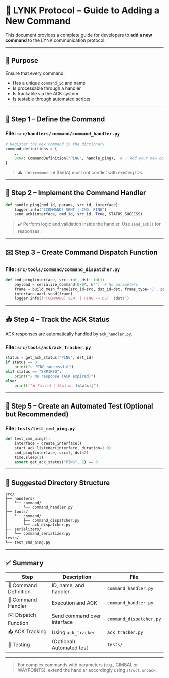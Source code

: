 # 🧭 LYNK Protocol – Guide to Adding a New Command

This document provides a complete guide for developers to **add a new command** to the LYNK communication protocol.

---

## 🎯 Purpose

Ensure that every command:
- Has a unique `command_id` and name
- Is processable through a handler
- Is trackable via the ACK system
- Is testable through automated scripts

---

## 🧩 Step 1 – Define the Command

### File: `src/handlers/command/command_handler.py`

```python
# Register the new command in the dictionary
command_definitions = {
    ...
    0x0A: CommandDefinition("PING", handle_ping),  # ✅ Add your new command here
}
```

> ⚠️ The `command_id` (0x0A) must not conflict with existing IDs.

---

## 🧠 Step 2 – Implement the Command Handler

```python
def handle_ping(cmd_id, params, src_id, interface):
    logger.info("[COMMAND] SENT | CMD: PING")
    send_ack(interface, cmd_id, src_id, True, STATUS_SUCCESS)
```

> ✔️ Perform logic and validation inside the handler. Use `send_ack()` for responses.

---

## ✉️ Step 3 – Create Command Dispatch Function

### File: `src/tools/command/command_dispatcher.py`

```python
def cmd_ping(interface, src: int, dst: int):
    payload = serialize_command(0x0A, b'')  # No parameters
    frame = build_mesh_frame(src_id=src, dst_id=dst, frame_type='C', payload=payload)
    interface.uart.send(frame)
    logger.info(f"[COMMAND] SENT | PING -> DST: {dst}")
```

---

## 📥 Step 4 – Track the ACK Status

ACK responses are automatically handled by `ack_handler.py`.

### File: `src/tools/ack/ack_tracker.py`

```python
status = get_ack_status("PING", dst_id)
if status == 0:
    print("✅ PING successful")
elif status == "EXPIRED":
    print("⚠️ No response (ACK expired)")
else:
    print(f"❌ Failed | Status: {status}")
```

---

## 🧪 Step 5 – Create an Automated Test (Optional but Recommended)

### File: `tests/test_cmd_ping.py`

```python
def test_cmd_ping():
    interface = create_interface()
    start_ack_listener(interface, duration=1.0)
    cmd_ping(interface, src=1, dst=2)
    time.sleep(1)
    assert get_ack_status("PING", 2) == 0
```

---

## 📁 Suggested Directory Structure

```
src/
├── handlers/
│   └── command/
│       └── command_handler.py
├── tools/
│   └── command/
│       ├── command_dispatcher.py
│       └── ack_dispatcher.py
├── serializers/
│   └── command_serializer.py
tests/
└── test_cmd_ping.py
```

---

## ✅ Summary

| Step | Description | File |
|------|-------------|------|
| 🧩 Command Definition | ID, name, and handler | `command_handler.py` |
| 🧠 Command Handler | Execution and ACK | `command_handler.py` |
| ✉️ Dispatch Function | Send command over interface | `command_dispatcher.py` |
| 📥 ACK Tracking | Using `ack_tracker` | `ack_tracker.py` |
| 🧪 Testing | (Optional) Automated test | `tests/` |

---

> For complex commands with parameters (e.g., GIMBAL or WAYPOINTS), extend the handler accordingly using `struct.unpack`.

